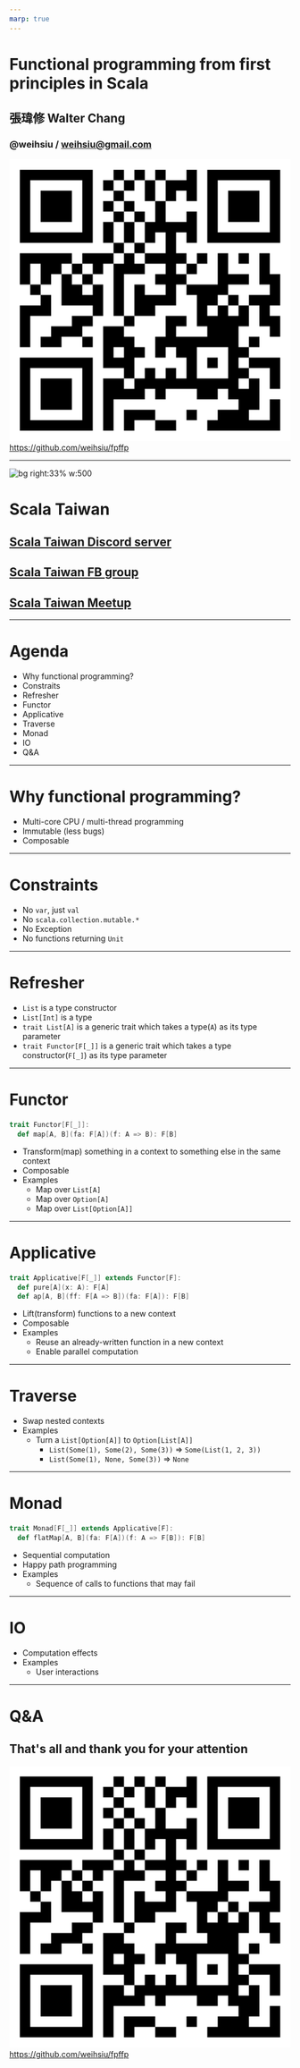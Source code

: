```yaml
---
marp: true
---
```

# Functional programming from first principles in Scala

## 張瑋修 Walter Chang
### @weihsiu / weihsiu@gmail.com

![bg right:30% w:350](qrcode.png)
https://github.com/weihsiu/fpffp

---
![bg right:33% w:500](scalataiwan.png)
# Scala Taiwan
## [Scala Taiwan Discord server](https://discord.gg/nkQrkTwBgY)
## [Scala Taiwan FB group](https://www.facebook.com/groups/ScalaTW/)
## [Scala Taiwan Meetup](https://www.meetup.com/Scala-Taiwan-Meetup/)

---
# Agenda
- Why functional programming?
- Constraits
- Refresher
- Functor
- Applicative
- Traverse
- Monad
- IO
- Q&A

---
# Why functional programming?
- Multi-core CPU / multi-thread programming
- Immutable (less bugs)
- Composable

---
# Constraints
- No `var`, just `val`
- No `scala.collection.mutable.*`
- No Exception
- No functions returning `Unit`

---
# Refresher
- `List` is a type constructor
- `List[Int]` is a type
- `trait List[A]` is a generic trait which takes a type(`A`) as its type parameter
- `trait Functor[F[_]]` is a generic trait which takes a type constructor(`F[_]`) as its type parameter

---
# Functor
```scala
trait Functor[F[_]]:
  def map[A, B](fa: F[A])(f: A => B): F[B]
```
- Transform(map) something in a context to something else in the same context
- Composable
- Examples
  * Map over `List[A]`
  * Map over `Option[A]`
  * Map over `List[Option[A]]`

---
# Applicative
```scala
trait Applicative[F[_]] extends Functor[F]:
  def pure[A](x: A): F[A]
  def ap[A, B](ff: F[A => B])(fa: F[A]): F[B]
```
- Lift(transform) functions to a new context
- Composable
- Examples
  * Reuse an already-written function in a new context
  * Enable parallel computation

---
# Traverse
- Swap nested contexts
- Examples
  * Turn a `List[Option[A]]` to `Option[List[A]]`
    - `List(Some(1), Some(2), Some(3))` => `Some(List(1, 2, 3))`
    - `List(Some(1), None, Some(3))` => `None`

---
# Monad
```scala
trait Monad[F[_]] extends Applicative[F]:
  def flatMap[A, B](fa: F[A])(f: A => F[B]): F[B]
```
- Sequential computation
- Happy path programming
- Examples
  * Sequence of calls to functions that may fail

---
# IO
- Computation effects
- Examples
  * User interactions

---
# Q&A
## That's all and thank you for your attention
![bg right:30% w:350](qrcode.png)
https://github.com/weihsiu/fpffp


